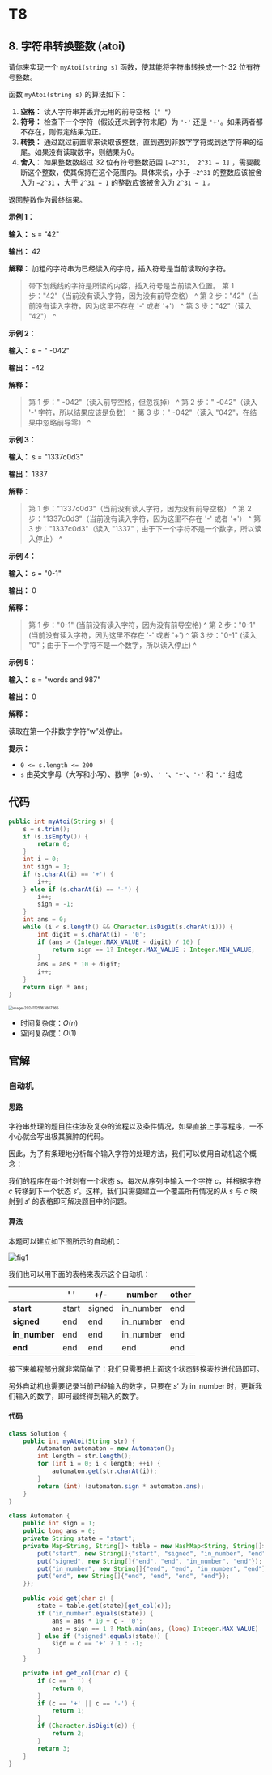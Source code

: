 # T8

## 8. 字符串转换整数 (atoi) 

请你来实现一个 `myAtoi(string s)` 函数，使其能将字符串转换成一个 32 位有符号整数。

函数 `myAtoi(string s)` 的算法如下：

1.  **空格：** 读入字符串并丢弃无用的前导空格（`" "`）
2.  **符号：** 检查下一个字符（假设还未到字符末尾）为 `'-'` 还是 `'+'`。如果两者都不存在，则假定结果为正。
3.  **转换：** 通过跳过前置零来读取该整数，直到遇到非数字字符或到达字符串的结尾。如果没有读取数字，则结果为0。
4.  **舍入：** 如果整数数超过 32 位有符号整数范围 `[−2^31,  2^31 − 1]` ，需要截断这个整数，使其保持在这个范围内。具体来说，小于 `−2^31` 的整数应该被舍入为 `−2^31` ，大于 `2^31 − 1` 的整数应该被舍入为 `2^31 − 1` 。

返回整数作为最终结果。

**示例 1：** 

**输入：** s = "42"

**输出：** 42

**解释：** 加粗的字符串为已经读入的字符，插入符号是当前读取的字符。

> 带下划线线的字符是所读的内容，插入符号是当前读入位置。
> 第 1 步："42"（当前没有读入字符，因为没有前导空格）
>       ^
> 第 2 步："42"（当前没有读入字符，因为这里不存在 '\-' 或者 '\+'）
>       ^
> 第 3 步："42"（读入 "42"）
>         ^
>

**示例 2：** 

**输入：** s = " \-042"

**输出：** \-42

**解释：** 

> 第 1 步："   \-042"（读入前导空格，但忽视掉）
>          ^
> 第 2 步："   \-042"（读入 '\-' 字符，所以结果应该是负数）
>           ^
> 第 3 步："   \-042"（读入 "042"，在结果中忽略前导零）
>             ^
>

**示例 3：** 

**输入：** s = "1337c0d3"

**输出：** 1337

**解释：** 

> 第 1 步："1337c0d3"（当前没有读入字符，因为没有前导空格）
>       ^
> 第 2 步："1337c0d3"（当前没有读入字符，因为这里不存在 '\-' 或者 '\+'）
>       ^
> 第 3 步："1337c0d3"（读入 "1337"；由于下一个字符不是一个数字，所以读入停止）
>           ^
>

**示例 4：** 

**输入：** s = "0\-1"

**输出：** 0

**解释：** 

> 第 1 步："0\-1" \(当前没有读入字符，因为没有前导空格\)
>       ^
> 第 2 步："0\-1" \(当前没有读入字符，因为这里不存在 '\-' 或者 '\+'\)
>       ^
> 第 3 步："0\-1" \(读入 "0"；由于下一个字符不是一个数字，所以读入停止\)
>        ^
>

**示例 5：** 

**输入：** s = "words and 987"

**输出：** 0

**解释：** 

读取在第一个非数字字符“w”处停止。

**提示：** 

*   `0 <= s.length <= 200`
*   `s` 由英文字母（大写和小写）、数字（`0-9`）、`' '`、`'+'`、`'-'` 和 `'.'` 组成

## 代码

```java
public int myAtoi(String s) {
    s = s.trim();
    if (s.isEmpty()) {
        return 0;
    }
    int i = 0;
    int sign = 1;
    if (s.charAt(i) == '+') {
        i++;
    } else if (s.charAt(i) == '-') {
        i++;
        sign = -1;
    }
    int ans = 0;
    while (i < s.length() && Character.isDigit(s.charAt(i))) {
        int digit = s.charAt(i) - '0';
        if (ans > (Integer.MAX_VALUE - digit) / 10) {
            return sign == 1? Integer.MAX_VALUE : Integer.MIN_VALUE;
        }
        ans = ans * 10 + digit;
        i++;
    }
    return sign * ans;
}
```

<img src="http://public.file.lvshuhuai.cn/images\image-20241125163807365.png" alt="image-20241125163807365" style="zoom:50%;" />

- 时间复杂度：$O(n)$
- 空间复杂度：$O(1)$

## 官解

### 自动机

#### 思路

字符串处理的题目往往涉及复杂的流程以及条件情况，如果直接上手写程序，一不小心就会写出极其臃肿的代码。

因此，为了有条理地分析每个输入字符的处理方法，我们可以使用自动机这个概念：

我们的程序在每个时刻有一个状态 $s$，每次从序列中输入一个字符 $c$，并根据字符 $c$ 转移到下一个状态 $s'$。这样，我们只需要建立一个覆盖所有情况的从 $s$ 与 $c$ 映射到 $s'$ 的表格即可解决题目中的问题。

#### 算法

本题可以建立如下图所示的自动机：

![fig1](http://public.file.lvshuhuai.cn/images\fig1.png)

我们也可以用下面的表格来表示这个自动机：

|               | **' '** | +/-    | **number** | other |
| ------------- | ------- | ------ | ---------- | ----- |
| **start**     | start   | signed | in_number  | end   |
| **signed**    | end     | end    | in_number  | end   |
| **in_number** | end     | end    | in_number  | end   |
| **end**       | end     | end    | end        | end   |

接下来编程部分就非常简单了：我们只需要把上面这个状态转换表抄进代码即可。

另外自动机也需要记录当前已经输入的数字，只要在 $s'$ 为 in_number 时，更新我们输入的数字，即可最终得到输入的数字。

#### 代码

```java
class Solution {
    public int myAtoi(String str) {
        Automaton automaton = new Automaton();
        int length = str.length();
        for (int i = 0; i < length; ++i) {
            automaton.get(str.charAt(i));
        }
        return (int) (automaton.sign * automaton.ans);
    }
}

class Automaton {
    public int sign = 1;
    public long ans = 0;
    private String state = "start";
    private Map<String, String[]> table = new HashMap<String, String[]>() {{
        put("start", new String[]{"start", "signed", "in_number", "end"});
        put("signed", new String[]{"end", "end", "in_number", "end"});
        put("in_number", new String[]{"end", "end", "in_number", "end"});
        put("end", new String[]{"end", "end", "end", "end"});
    }};

    public void get(char c) {
        state = table.get(state)[get_col(c)];
        if ("in_number".equals(state)) {
            ans = ans * 10 + c - '0';
            ans = sign == 1 ? Math.min(ans, (long) Integer.MAX_VALUE) : Math.min(ans, -(long) Integer.MIN_VALUE);
        } else if ("signed".equals(state)) {
            sign = c == '+' ? 1 : -1;
        }
    }

    private int get_col(char c) {
        if (c == ' ') {
            return 0;
        }
        if (c == '+' || c == '-') {
            return 1;
        }
        if (Character.isDigit(c)) {
            return 2;
        }
        return 3;
    }
}
```